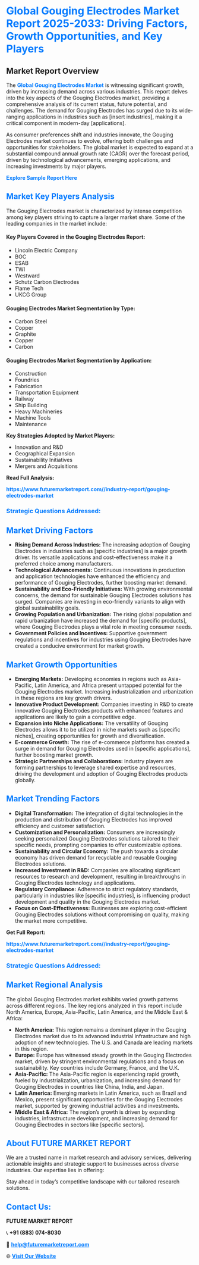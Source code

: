 <h1 style="color: #007BFF;">Global Gouging Electrodes Market Report 2025-2033: Driving Factors, Growth Opportunities, and Key Players</h1>

<section id="overview">
<h2>Market Report Overview</h2>
<p>The <a href="https://www.futuremarketreport.com//industry-report/gouging-electrodes-market" style="color: #007BFF; text-decoration: none;"><strong>Global Gouging Electrodes Market</strong></a> is witnessing significant growth, driven by increasing demand across various industries. This report delves into the key aspects of the Gouging Electrodes market, providing a comprehensive analysis of its current status, future potential, and challenges. The demand for Gouging Electrodes has surged due to its wide-ranging applications in industries such as [insert industries], making it a critical component in modern-day [applications].</p>
<p>As consumer preferences shift and industries innovate, the Gouging Electrodes market continues to evolve, offering both challenges and opportunities for stakeholders. The global market is expected to expand at a substantial compound annual growth rate (CAGR) over the forecast period, driven by technological advancements, emerging applications, and increasing investments by major players.</p>
</section>

<section id="overview">
<p><a href="https://www.futuremarketreport.com//request-sample/reportId=88704" style="color: #007BFF; text-decoration: none;"><strong>Explore Sample Report Here</strong></a></p>
</section>

<section id="key-players">
<h2 style="color: #007BFF;">Market Key Players Analysis</h2>
<p>The Gouging Electrodes market is characterized by intense competition among key players striving to capture a larger market share. Some of the leading companies in the market include:</p>
<h4>Key Players Covered in the Gouging Electrodes Report:</h4>
<ul><li>Lincoln Electric Company</li><li>BOC</li><li>ESAB</li><li>TWI</li><li>Westward</li><li>Schutz Carbon Electrodes</li><li>Flame Tech</li><li>UKCG Group</li></ul>
<h4>Gouging Electrodes Market Segmentation by Type:</h4>
<ul><li>Carbon Steel</li><li>Copper</li><li>Graphite</li><li>Copper</li><li>Carbon</li></ul>

<h4>Gouging Electrodes Market Segmentation by Application:</h4>
<ul><li>Construction</li><li>Foundries</li><li>Fabrication</li><li>Transportation Equipment</li><li>Railway</li><li>Ship Building</li><li>Heavy Machineries</li><li>Machine Tools</li><li>Maintenance</li></ul>
<p><strong>Key Strategies Adopted by Market Players:</strong></p>
<ul>
<li>Innovation and R&D</li>
<li>Geographical Expansion</li>
<li>Sustainability Initiatives</li>
<li>Mergers and Acquisitions</li>
</ul>
</section>

<section>
<p><strong>Read Full Analysis: </strong></p><a href="https://www.futuremarketreport.com//industry-report/gouging-electrodes-market" style="color: #007BFF; text-decoration: none;"><strong>https://www.futuremarketreport.com//industry-report/gouging-electrodes-market</strong></a>
<h3 style="color: #007BFF;">Strategic Questions Addressed:</h3>
</section>

<section id="driving-factors">
<h2 style="color: #007BFF;">Market Driving Factors</h2>
<ul>
<li><strong>Rising Demand Across Industries:</strong> The increasing adoption of Gouging Electrodes in industries such as [specific industries] is a major growth driver. Its versatile applications and cost-effectiveness make it a preferred choice among manufacturers.</li>
<li><strong>Technological Advancements:</strong> Continuous innovations in production and application technologies have enhanced the efficiency and performance of Gouging Electrodes, further boosting market demand.</li>
<li><strong>Sustainability and Eco-Friendly Initiatives:</strong> With growing environmental concerns, the demand for sustainable Gouging Electrodes solutions has surged. Companies are investing in eco-friendly variants to align with global sustainability goals.</li>
<li><strong>Growing Population and Urbanization:</strong> The rising global population and rapid urbanization have increased the demand for [specific products], where Gouging Electrodes plays a vital role in meeting consumer needs.</li>
<li><strong>Government Policies and Incentives:</strong> Supportive government regulations and incentives for industries using Gouging Electrodes have created a conducive environment for market growth.</li>
</ul>
</section>

<section id="growth-opportunities">
<h2 style="color: #007BFF;">Market Growth Opportunities</h2>
<ul>
<li><strong>Emerging Markets:</strong> Developing economies in regions such as Asia-Pacific, Latin America, and Africa present untapped potential for the Gouging Electrodes market. Increasing industrialization and urbanization in these regions are key growth drivers.</li>
<li><strong>Innovative Product Development:</strong> Companies investing in R&D to create innovative Gouging Electrodes products with enhanced features and applications are likely to gain a competitive edge.</li>
<li><strong>Expansion into Niche Applications:</strong> The versatility of Gouging Electrodes allows it to be utilized in niche markets such as [specific niches], creating opportunities for growth and diversification.</li>
<li><strong>E-commerce Growth:</strong> The rise of e-commerce platforms has created a surge in demand for Gouging Electrodes used in [specific applications], further boosting market growth.</li>
<li><strong>Strategic Partnerships and Collaborations:</strong> Industry players are forming partnerships to leverage shared expertise and resources, driving the development and adoption of Gouging Electrodes products globally.</li>
</ul>
</section>

<section id="trending-factors">
<h2 style="color: #007BFF;">Market Trending Factors</h2>
<ul>
<li><strong>Digital Transformation:</strong> The integration of digital technologies in the production and distribution of Gouging Electrodes has improved efficiency and customer satisfaction.</li>
<li><strong>Customization and Personalization:</strong> Consumers are increasingly seeking personalized Gouging Electrodes solutions tailored to their specific needs, prompting companies to offer customizable options.</li>
<li><strong>Sustainability and Circular Economy:</strong> The push towards a circular economy has driven demand for recyclable and reusable Gouging Electrodes solutions.</li>
<li><strong>Increased Investment in R&D:</strong> Companies are allocating significant resources to research and development, resulting in breakthroughs in Gouging Electrodes technology and applications.</li>
<li><strong>Regulatory Compliance:</strong> Adherence to strict regulatory standards, particularly in industries like [specific industries], is influencing product development and quality in the Gouging Electrodes market.</li>
<li><strong>Focus on Cost-Effectiveness:</strong> Businesses are exploring cost-efficient Gouging Electrodes solutions without compromising on quality, making the market more competitive.</li>
</ul>
</section>

<section>
<p><strong>Get Full Report: </strong></p><a href="https://www.futuremarketreport.com//industry-report/gouging-electrodes-market" style="color: #007BFF; text-decoration: none;"><strong>https://www.futuremarketreport.com//industry-report/gouging-electrodes-market</strong></a>
<h3 style="color: #007BFF;">Strategic Questions Addressed:</h3>
</section>


<section id="regional-analysis">
<h2 style="color: #007BFF;">Market Regional Analysis</h2>
<p>The global Gouging Electrodes market exhibits varied growth patterns across different regions. The key regions analyzed in this report include North America, Europe, Asia-Pacific, Latin America, and the Middle East & Africa:</p>
<ul>
<li><strong>North America:</strong> This region remains a dominant player in the Gouging Electrodes market due to its advanced industrial infrastructure and high adoption of new technologies. The U.S. and Canada are leading markets in this region.</li>
<li><strong>Europe:</strong> Europe has witnessed steady growth in the Gouging Electrodes market, driven by stringent environmental regulations and a focus on sustainability. Key countries include Germany, France, and the U.K.</li>
<li><strong>Asia-Pacific:</strong> The Asia-Pacific region is experiencing rapid growth, fueled by industrialization, urbanization, and increasing demand for Gouging Electrodes in countries like China, India, and Japan.</li>
<li><strong>Latin America:</strong> Emerging markets in Latin America, such as Brazil and Mexico, present significant opportunities for the Gouging Electrodes market, supported by growing industrial activities and investments.</li>
<li><strong>Middle East & Africa:</strong> The region’s growth is driven by expanding industries, infrastructure development, and increasing demand for Gouging Electrodes in sectors like [specific sectors].</li>
</ul>
</section>

<footer>
<h2 style="color: #007BFF;">About FUTURE MARKET REPORT</h2>
<p>We are a trusted name in market research and advisory services, delivering actionable insights and strategic support to businesses across diverse industries. Our expertise lies in offering:</p>

<p>Stay ahead in today’s competitive landscape with our tailored research solutions.</p>

<h2 style="color: #007BFF;">Contact Us:</h2>
<p><strong>FUTURE MARKET REPORT</strong></p>
<p>📞 <strong>+91 (883) 074-8030</strong></p>
<p>📧 <strong><a href="mailto:help@futuremarketreport.com" style="color: #007BFF;">help@futuremarketreport.com</a></strong></p>
<p>🌐 <strong><a href="https://www.futuremarketreport.com/" style="color: #007BFF;">Visit Our Website</a></strong></p>
</footer>
